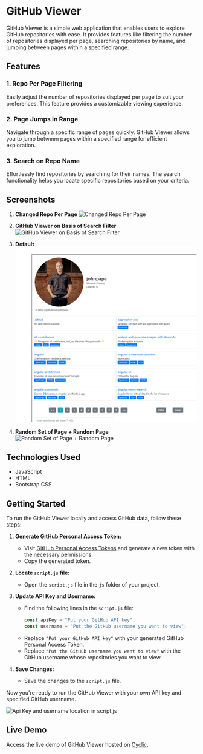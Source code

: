 # GitHub Viewer

GitHub Viewer is a simple web application that enables users to explore GitHub repositories with ease. It provides features like filtering the number of repositories displayed per page, searching repositories by name, and jumping between pages within a specified range.

## Features

### 1. Repo Per Page Filtering
Easily adjust the number of repositories displayed per page to suit your preferences. This feature provides a customizable viewing experience.

### 2. Page Jumps in Range
Navigate through a specific range of pages quickly. GitHub Viewer allows you to jump between pages within a specified range for efficient exploration.

### 3. Search on Repo Name
Effortlessly find repositories by searching for their names. The search functionality helps you locate specific repositories based on your criteria.

## Screenshots

1. **Changed Repo Per Page**
   ![Changed Repo Per Page](./images/changed-repo-per-page.png)

2. **GitHub Viewer on Basis of Search Filter**
   ![GitHub Viewer on Basis of Search Filter](./images/github-viewer-search-filter.png)

3. **Default**
   ![Default](./images/default.png)

4. **Random Set of Page + Random Page**
   ![Random Set of Page + Random Page](./images/random-set-of-page-random-page.png)

## Technologies Used
- JavaScript
- HTML
- Bootstrap CSS

## Getting Started

To run the GitHub Viewer locally and access GitHub data, follow these steps:

1. **Generate GitHub Personal Access Token:**
   - Visit [GitHub Personal Access Tokens](https://github.com/settings/tokens) and generate a new token with the necessary permissions.
   - Copy the generated token.

2. **Locate `script.js` file:**
   - Open the `script.js` file in the `js` folder of your project.

3. **Update API Key and Username:**
   - Find the following lines in the `script.js` file:
     ```javascript
     const apiKey = "Put your GitHub API key";
     const username = "Put the GitHub username you want to view";
     ```
   - Replace `"Put your GitHub API key"` with your generated GitHub Personal Access Token.
   - Replace `"Put the GitHub username you want to view"` with the GitHub username whose repositories you want to view.

4. **Save Changes:**
   - Save the changes to the `script.js` file.

Now you're ready to run the GitHub Viewer with your own API key and specified GitHub username.

![Api Key and username location in script.js](./images/api-key-and-username-location-in-script.png)

## Live Demo

Access the live demo of GitHub Viewer hosted on [Cyclic](https://pear-quaint-colt.cyclic.app).

